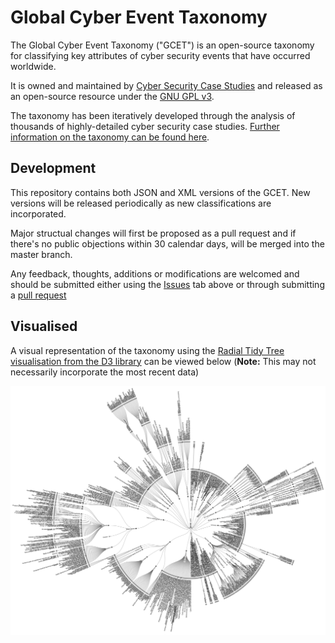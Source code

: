 # Global Cyber Event Taxonomy
The Global Cyber Event Taxonomy ("GCET") is an open-source taxonomy for classifying key attributes of cyber security events that have occurred worldwide.

It is owned and maintained by [Cyber Security Case Studies](https://www.cybersecuritycasestudies.com/) and released as an open-source resource under the [GNU GPL v3](LICENSE).

The taxonomy has been iteratively developed through the analysis of thousands of highly-detailed cyber security case studies. [Further information on the taxonomy can be found here](https://www.cybersecuritycasestudies.com/global-cyber-event-taxonomy).

## Development
This repository contains both JSON and XML versions of the GCET. New versions will be released periodically as new classifications are incorporated.

Major structual changes will first be proposed as a pull request and if there's no public objections within 30 calendar days, will be merged into the master branch.

Any feedback, thoughts, additions or modifications are welcomed and should be submitted either using the [Issues](https://github.com/cyber-security-case-studies/global-cyber-event-taxonomy/issues) tab above or through submitting a [pull request](https://github.com/cyber-security-case-studies/global-cyber-event-taxonomy/pulls)

## Visualised
A visual representation of the taxonomy using the [Radial Tidy Tree visualisation from the D3 library](https://github.com/d3/d3) can be viewed below (**Note:** This may not necessarily incorporate the most recent data)

![alt text](gcet-taxonomy-full-view.png "Full view of the Global Cyber Event Taxonomy laid out as a radial tree")
